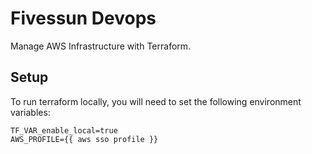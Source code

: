 # Fivessun Devops

Manage AWS Infrastructure with Terraform.

## Setup
To run terraform locally, you will need to set the following environment variables:
```dotenv
TF_VAR_enable_local=true
AWS_PROFILE={{ aws sso profile }}
```
